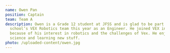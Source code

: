 ```yaml
---
name: Owen Pan
position: Captain
team: Team A
description: Owen is a Grade 12 student at JFSS and is glad to be part of his
  school’s VEX Robotics team this year as an Engineer. He joined VEX in Grade 10
  because of his interest in robotics and the challenges of Vex. He enjoys math,
  science and learning new stuff.
photo: /uploaded-content/owen.jpg
---
```

